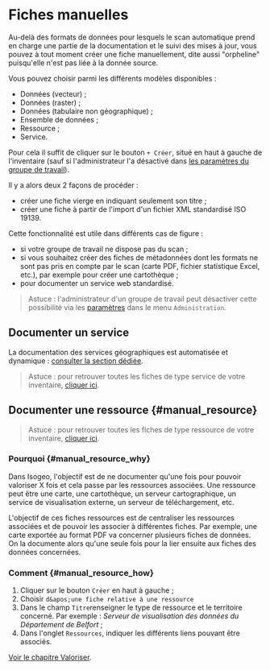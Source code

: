 # Fiches manuelles

Au-delà des formats de données pour lesquels le scan automatique prend en charge une partie de la documentation et le suivi des mises à jour, vous pouvez à tout moment créer une fiche manuellement, dite aussi "orpheline" puisqu&apos;elle n&apos;est pas liée à la donnée source.

Vous pouvez choisir parmi les différents modèles disponibles :

* Données (vecteur) ;
* Données (raster) ;
* Données (tabulaire non géographique) ;
* Ensemble de données ;
* Ressource ;
* Service.

Pour cela il suffit de cliquer sur le bouton `+ Créer`, situé en haut à gauche de l&apos;inventaire (sauf si l&apos;administrateur l&apos;a désactivé dans [les paramètres du groupe de travail](../admin/group.html)).

Il y a alors deux 2 façons de procéder :

* créer une fiche vierge en indiquant seulement son titre ;
* créer une fiche à partir de l&apos;import d&apos;un fichier XML standardisé ISO 19139.

Cette fonctionnalité est utile dans différents cas de figure :

* si votre groupe de travail ne dispose pas du scan ;
* si vous souhaitez créer des fiches de métadonnées dont les formats ne sont pas pris en compte par le scan (carte PDF, fichier statistique Excel, etc.), par exemple pour créer une cartothèque ;
* pour documenter un service web standardisé.

> Astuce : l&apos;administrateur d&apos;un groupe de travail peut désactiver cette possibilité via les [paramètres](../admin/group.html) dans le menu `Administration`.

## Documenter un service

La documentation des services géographiques est automatisée et dynamique : [consulter la section dédiée](../inventory/md_services/srv_howto.html).

> Astuce : pour retrouver toutes les fiches de type service de votre inventaire, [cliquer ici](https://app.isogeo.com/inventory/search?p=1&ob=_created&od=des&q=type%3Aservice).

## Documenter une ressource {#manual_resource}

> Astuce : pour retrouver toutes les fiches de type ressource de votre inventaire, [cliquer ici](https://app.isogeo.com/inventory/search?p=1&ob=_created&od=des&q=type%3Aresource).

### Pourquoi {#manual_resource_why}

Dans Isogeo, l&apos;objectif est de ne documenter qu&apos;une fois pour pouvoir valoriser X fois et cela passe par les ressources associées. Une ressource peut être une carte, une cartothèque, un serveur cartographique, un service de visualisation externe, un serveur de téléchargement, etc.

L&apos;objectif de ces fiches ressources est de centraliser les ressources associées et de pouvoir les associer à différentes fiches. Par exemple, une carte exportée au format PDF va concerner plusieurs fiches de données. On la documente alors qu&apos;une seule fois pour la lier ensuite aux fiches des données concernées.

### Comment {#manual_resource_how}

1. Cliquer sur le bouton `Créer` en haut à gauche ;
2. Choisir `d&apos;une fiche relative à une ressource`
3. Dans le champ `Titre`renseigner le type de ressource  et le territoire concerné. Par exemple : *Serveur de visualisation des données du Département de Belfort* ;
4. Dans l&apos;onglet `Ressources`, indiquer les différents liens pouvant être associés.

[Voir le chapitre Valoriser](../publish/index.html).
